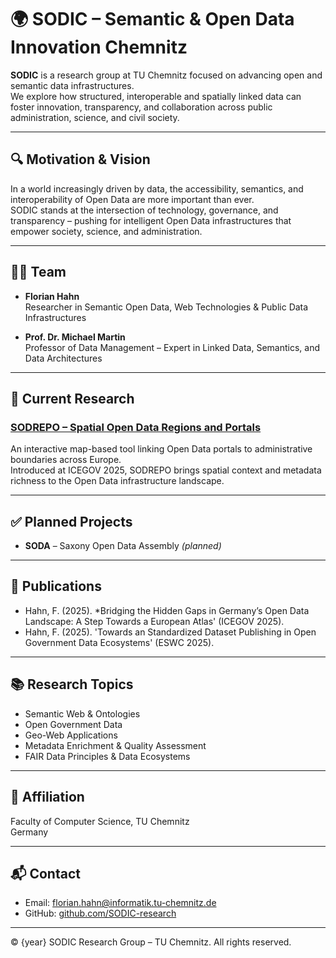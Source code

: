 # 🌍 SODIC – Semantic & Open Data Innovation Chemnitz

**SODIC** is a research group at TU Chemnitz focused on advancing open and semantic data infrastructures.  
We explore how structured, interoperable and spatially linked data can foster innovation, transparency, and collaboration across public administration, science, and civil society.

---

## 🔍 Motivation & Vision

In a world increasingly driven by data, the accessibility, semantics, and interoperability of Open Data are more important than ever.  
SODIC stands at the intersection of technology, governance, and transparency – pushing for intelligent Open Data infrastructures that empower society, science, and administration.

---

## 👨‍🔬 Team

- **Florian Hahn**  
  Researcher in Semantic Open Data, Web Technologies & Public Data Infrastructures

- **Prof. Dr. Michael Martin**  
  Professor of Data Management – Expert in Linked Data, Semantics, and Data Architectures

---

## 🧪 Current Research

### [SODREPO – Spatial Open Data Regions and Portals](https://rambarz.github.io)

An interactive map-based tool linking Open Data portals to administrative boundaries across Europe.  
Introduced at ICEGOV 2025, SODREPO brings spatial context and metadata richness to the Open Data infrastructure landscape.

---

## ✅ Planned Projects

- **SODA** – Saxony Open Data Assembly *(planned)*

---

## 🧾 Publications

- Hahn, F. (2025). *Bridging the Hidden Gaps in Germany’s Open Data Landscape: A Step Towards a European Atlas' (ICEGOV 2025).
- Hahn, F. (2025). 'Towards an Standardized Dataset Publishing in Open Government Data Ecosystems' (ESWC 2025).

---

## 📚 Research Topics

- Semantic Web & Ontologies  
- Open Government Data  
- Geo-Web Applications  
- Metadata Enrichment & Quality Assessment  
- FAIR Data Principles & Data Ecosystems

---

## 🏫 Affiliation

Faculty of Computer Science, TU Chemnitz  
Germany

---

## 📬 Contact

- Email: [florian.hahn@informatik.tu-chemnitz.de](mailto:florian.hahn@informatik.tu-chemnitz.de)  
- GitHub: [github.com/SODIC-research](https://github.com/SODIC-research)

---

© {year} SODIC Research Group – TU Chemnitz. All rights reserved.
